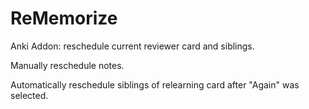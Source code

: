 # ReMemorize
Anki Addon: reschedule current reviewer card and siblings.

Manually reschedule notes.

Automatically reschedule siblings of relearning card after "Again" was selected.
